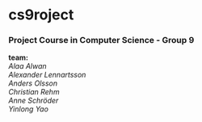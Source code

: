 # cs9roject
### Project Course in Computer Science - Group 9

**team:**  
*Alaa Alwan*  
*Alexander Lennartsson*  
*Anders Olsson*  
*Christian Rehm*  
*Anne Schröder*  
*Yinlong Yao*  
